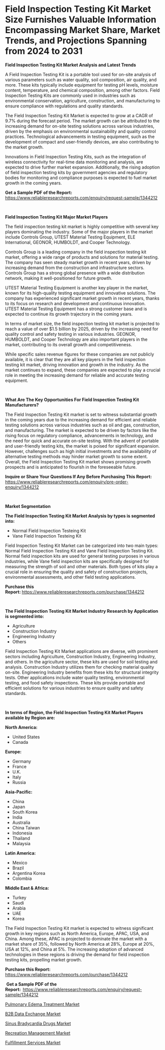 <p><h1>Field Inspection Testing Kit Market Size Furnishes Valuable Information Encompassing Market Share, Market Trends, and Projections Spanning from 2024 to 2031</h1></p><p><strong>Field Inspection Testing Kit Market Analysis and Latest Trends</strong></p>
<p><p>A Field Inspection Testing Kit is a portable tool used for on-site analysis of various parameters such as water quality, soil composition, air quality, and more. These kits typically include equipment for testing pH levels, moisture content, temperature, and chemical composition, among other factors. Field Inspection Testing Kits are commonly used in industries such as environmental conservation, agriculture, construction, and manufacturing to ensure compliance with regulations and quality standards.</p><p>The Field Inspection Testing Kit Market is expected to grow at a CAGR of 9.7% during the forecast period. The market growth can be attributed to the increasing demand for on-site testing solutions across various industries, driven by the emphasis on environmental sustainability and quality control practices. Technological advancements in testing equipment, such as the development of compact and user-friendly devices, are also contributing to the market growth.</p><p>Innovations in Field Inspection Testing Kits, such as the integration of wireless connectivity for real-time data monitoring and analysis, are expected to drive further market expansion. Additionally, the rising adoption of field inspection testing kits by government agencies and regulatory bodies for monitoring and compliance purposes is expected to fuel market growth in the coming years.</p></p>
<p><strong>Get a Sample PDF of the Report:&nbsp;</strong> <a href="https://www.reliableresearchreports.com/enquiry/request-sample/1344212">https://www.reliableresearchreports.com/enquiry/request-sample/1344212</a></p>
<p>&nbsp;</p>
<p><strong>Field Inspection Testing Kit Major Market Players</strong></p>
<p><p>The field inspection testing kit market is highly competitive with several key players dominating the industry. Some of the major players in the market include Controls Group, UTEST Material Testing Equipment, ELE International, GEONOR, HUMBOLDT, and Cooper Technology.</p><p>Controls Group is a leading company in the field inspection testing kit market, offering a wide range of products and solutions for material testing. The company has seen steady market growth in recent years, driven by increasing demand from the construction and infrastructure sectors. Controls Group has a strong global presence with a wide distribution network, making it well-positioned for future growth.</p><p>UTEST Material Testing Equipment is another key player in the market, known for its high-quality testing equipment and innovative solutions. The company has experienced significant market growth in recent years, thanks to its focus on research and development and continuous innovation. UTEST Material Testing Equipment has a strong customer base and is expected to continue its growth trajectory in the coming years.</p><p>In terms of market size, the field inspection testing kit market is projected to reach a value of over $1.5 billion by 2025, driven by the increasing need for quality control and safety testing in various industries. GEONOR, HUMBOLDT, and Cooper Technology are also important players in the market, contributing to its overall growth and competitiveness.</p><p>While specific sales revenue figures for these companies are not publicly available, it is clear that they are all key players in the field inspection testing kit market, driving innovation and growth in the industry. As the market continues to expand, these companies are expected to play a crucial role in meeting the increasing demand for reliable and accurate testing equipment.</p></p>
<p>&nbsp;</p>
<p><strong>What Are The Key Opportunities For Field Inspection Testing Kit Manufacturers?</strong></p>
<p><p>The Field Inspection Testing Kit market is set to witness substantial growth in the coming years due to the increasing demand for efficient and reliable testing solutions across various industries such as oil and gas, construction, and manufacturing. The market is expected to be driven by factors like the rising focus on regulatory compliance, advancements in technology, and the need for quick and accurate on-site testing. With the advent of portable and user-friendly testing kits, the market is poised for significant expansion. However, challenges such as high initial investments and the availability of alternative testing methods may hinder market growth to some extent. Overall, the Field Inspection Testing Kit market shows promising growth prospects and is anticipated to flourish in the foreseeable future.</p></p>
<p><strong>Inquire or Share Your Questions If Any Before Purchasing This Report:</strong> <a href="https://www.reliableresearchreports.com/enquiry/pre-order-enquiry/1344212">https://www.reliableresearchreports.com/enquiry/pre-order-enquiry/1344212</a></p>
<p>&nbsp;</p>
<p><strong>Market Segmentation</strong></p>
<p><strong>The Field Inspection Testing Kit Market Analysis by types is segmented into:</strong></p>
<p><ul><li>Normal Field Inspection Testeing Kit</li><li>Vane Field Inspection Testeing Kit</li></ul></p>
<p><p>Field Inspection Testing Kit Market can be categorized into two main types: Normal Field Inspection Testing Kit and Vane Field Inspection Testing Kit. Normal field inspection kits are used for general testing purposes in various industries, while Vane field inspection kits are specifically designed for measuring the strength of soil and other materials. Both types of kits play a crucial role in ensuring the quality and safety of construction projects, environmental assessments, and other field testing applications.</p></p>
<p><strong>Purchase this Report:&nbsp;</strong><a href="https://www.reliableresearchreports.com/purchase/1344212">https://www.reliableresearchreports.com/purchase/1344212</a></p>
<p>&nbsp;</p>
<p><strong>The Field Inspection Testing Kit Market Industry Research by Application is segmented into:</strong></p>
<p><ul><li>Agriculture</li><li>Construction Industry</li><li>Engineering Industry</li><li>Others</li></ul></p>
<p><p>Field Inspection Testing Kit Market applications are diverse, with prominent sectors including Agriculture, Construction Industry, Engineering Industry, and others. In the agriculture sector, these kits are used for soil testing and analysis. Construction Industry utilizes them for checking material quality on-site. Engineering Industry benefits from these kits for structural integrity tests. Other applications include water quality testing, environmental testing, and food safety inspections. These kits provide portable and efficient solutions for various industries to ensure quality and safety standards.</p></p>
<p>&nbsp;</p>
<p><strong>In terms of Region, the Field Inspection Testing Kit Market Players available by Region are:</strong></p>
<p>
    <p> <strong> North America: </strong>
        <ul>
            <li>United States</li>
            <li>Canada</li>
        </ul>
        </p> 
    <p> <strong> Europe: </strong>
        <ul>
            <li>Germany</li>
            <li>France</li>
            <li>U.K.</li>
            <li>Italy</li>
            <li>Russia</li>
        </ul>
        </p> 
    <p> <strong> Asia-Pacific: </strong>
        <ul>
            <li>China</li>
            <li>Japan</li>
            <li>South Korea</li>
            <li>India</li>
            <li>Australia</li>
            <li>China Taiwan</li>
            <li>Indonesia</li>
            <li>Thailand</li>
            <li>Malaysia</li>
        </ul>
        </p> 
    <p> <strong> Latin America: </strong>
        <ul>
            <li>Mexico</li>
            <li>Brazil</li>
            <li>Argentina Korea</li>
            <li>Colombia</li>
        </ul>
        </p> 
    <p> <strong> Middle East & Africa: </strong>
        <ul>
            <li>Turkey</li>
            <li>Saudi</li>
            <li>Arabia</li>
            <li>UAE</li>
            <li>Korea</li>
        </ul>
    </p>
    </p>
<p><p>The Field Inspection Testing Kit market is expected to witness significant growth in key regions such as North America, Europe, APAC, USA, and China. Among these, APAC is projected to dominate the market with a market share of 35%, followed by North America at 28%, Europe at 20%, USA at 12%, and China at 5%. The increasing adoption of advanced technologies in these regions is driving the demand for field inspection testing kits, propelling market growth.</p></p>
<p><strong>Purchase this Report: </strong><a href="https://www.reliableresearchreports.com/purchase/1344212">https://www.reliableresearchreports.com/purchase/1344212</a></p>
<p>&nbsp;<strong>Get a Sample PDF of the Report:&nbsp;&nbsp;</strong><a href="https://www.reliableresearchreports.com/enquiry/request-sample/1344212">https://www.reliableresearchreports.com/enquiry/request-sample/1344212</a></p>
<p><strong></strong></p>
<p><p><a href="https://medium.com/@debramedina73/pulmonary-edema-treatment-market-insight-market-trends-growth-forecasted-from-2024-to-2031-602e63b6eb09">Pulmonary Edema Treatment Market</a></p><p><a href="https://medium.com/@michellebutler19/b2b-data-exchange-market-furnishes-information-on-market-share-market-trends-and-market-growth-47914d7bcf03">B2B Data Exchange Market</a></p><p><a href="https://medium.com/@dioncollins8227/sinus-bradycardia-drugs-market-exploring-market-share-market-trends-and-future-growth-1660195f6c6b">Sinus Bradycardia Drugs Market</a></p><p><a href="https://medium.com/@debramedina73/recreation-management-market-comprehensive-assessment-by-type-application-and-geography-707b94585326">Recreation Management Market</a></p><p><a href="https://medium.com/@michellebutler19/fulfillment-services-market-furnishes-information-on-market-share-market-trends-and-market-growth-c382975a2492">Fulfillment Services Market</a></p></p>